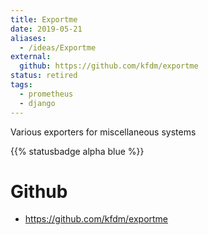 ```yaml
---
title: Exportme
date: 2019-05-21
aliases:
  - /ideas/Exportme
external:
  github: https://github.com/kfdm/exportme
status: retired
tags:
  - prometheus
  - django
---
```


Various exporters for miscellaneous systems

{{% statusbadge alpha blue %}}

# Github

- <https://github.com/kfdm/exportme>

